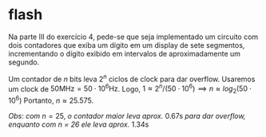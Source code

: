 flash
=====

Na parte III do exercício 4, pede-se que seja implementado
um circuito com dois contadores que exiba um dígito em um
display de sete segmentos, incrementando o dígito exibido 
em intervalos de aproximadamente um segundo.

Um contador de $n$ bits leva $2^n$ ciclos de clock para dar 
overflow. Usaremos um clock de $50\mathrm{MHz} = 50 \cdot 10^6 \mathrm{Hz}$.
Logo, 
$1 \approx 2^n/(50 \cdot 10^6) \implies n \approx log_2 (50 \cdot 10^6)$
Portanto, $n \approx 25.575$.

*Obs: com* $n = 25$, *o contador maior leva aprox.* $0.67\mathrm{s}$ *para dar
overflow, enquanto com n = 26 ele leva aprox.* $1.34\mathrm{s}$
